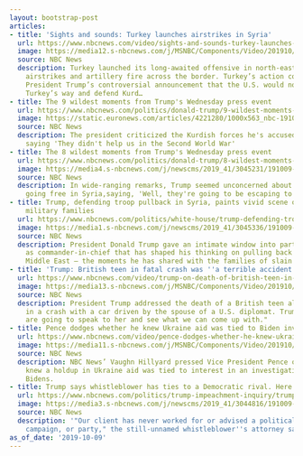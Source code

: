 ```yaml
---
layout: bootstrap-post
articles:
- title: 'Sights and sounds: Turkey launches airstrikes in Syria'
  url: https://www.nbcnews.com/video/sights-and-sounds-turkey-launches-airstrikes-in-syria-70955077648
  image: https://media12.s-nbcnews.com/j/MSNBC/Components/Video/201910/turkey-mashup.nbcnews-fp-1200-630.jpg
  source: NBC News
  description: Turkey launched its long-awaited offensive in north-eastern Syria with
    airstrikes and artillery fire across the border. Turkey’s action comes days after
    President Trump’s controversial announcement that the U.S. would not stand in
    Turkey’s way and defend Kurd…
- title: The 9 wildest moments from Trump's Wednesday press event
  url: https://www.nbcnews.com/politics/donald-trump/9-wildest-moments-trump-s-wednesday-press-event-n1064451
  image: https://static.euronews.com/articles/4221280/1000x563_nbc-191009-donald-trump-ac-508p_27d1b6631bc66d8110e98f9dd5451c2c.jpg
  source: NBC News
  description: The president criticized the Kurdish forces he's accused of abandoning,
    saying 'They didn't help us in the Second World War'
- title: The 8 wildest moments from Trump's Wednesday press event
  url: https://www.nbcnews.com/politics/donald-trump/8-wildest-moments-trump-s-wednesday-press-event-n1064451
  image: https://media4.s-nbcnews.com/j/newscms/2019_41/3045231/191009-donald-trump-ac-508p_27d1b6631bc66d8110e98f9dd5451c2c.nbcnews-fp-1200-630.jpg
  source: NBC News
  description: In wide-ranging remarks, Trump seemed unconcerned about ISIS terrorists
    going free in Syria,saying, 'Well, they're going to be escaping to Europe'
- title: Trump, defending troop pullback in Syria, paints vivid scene of grieving
    military families
  url: https://www.nbcnews.com/politics/white-house/trump-defending-troop-pullback-syria-describes-scenes-grieving-military-families-n1064446
  image: https://media1.s-nbcnews.com/j/newscms/2019_41/3045336/191009-donald-trump-ew-626p_e7f644430449be5a08bb26281e1390d1.nbcnews-fp-1200-630.jpg
  source: NBC News
  description: President Donald Trump gave an intimate window into part of his job
    as commander-in-chief that has shaped his thinking on pulling back troops in the
    Middle East — the moments he has shared with the families of slain soldiers.
- title: 'Trump: British teen in fatal crash was ''a terrible accident'''
  url: https://www.nbcnews.com/video/trump-on-death-of-british-teen-in-fatal-crash-involving-u-s-diplomat-s-wife-70953029932
  image: https://media13.s-nbcnews.com/j/MSNBC/Components/Video/201910/AFP_1LA0WI.nbcnews-fp-1200-630.jpg
  source: NBC News
  description: President Trump addressed the death of a British teen allegedly killed
    in a crash with a car driven by the spouse of a U.S. diplomat. Trump said, "We
    are going to speak to her and see what we can come up with."
- title: Pence dodges whether he knew Ukraine aid was tied to Biden investigation
  url: https://www.nbcnews.com/video/pence-dodges-whether-he-knew-ukraine-aid-was-tied-to-biden-investigation-70952005967
  image: https://media11.s-nbcnews.com/j/MSNBC/Components/Video/201910/f_mo_hillyard_pence_191008.nbcnews-fp-1200-630.jpg
  source: NBC News
  description: NBC News’ Vaughn Hillyard pressed Vice President Pence on whether he
    knew a holdup in Ukraine aid was tied to interest in an investigation into the
    Bidens.
- title: Trump says whistleblower has ties to a Democratic rival. Here's what we know.
  url: https://www.nbcnews.com/politics/trump-impeachment-inquiry/trump-says-whistleblower-has-ties-democratic-rival-here-s-what-n1064281
  image: https://media3.s-nbcnews.com/j/newscms/2019_41/3044816/191009-donald-trump-al-1220_f2ce713a2554675002a7f002f4c526ed.nbcnews-fp-1200-630.jpg
  source: NBC News
  description: '"Our client has never worked for or advised a political candidate,
    campaign, or party," the still-unnamed whistleblower''s attorney said.'
as_of_date: '2019-10-09'
---
```


